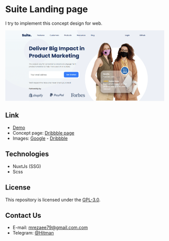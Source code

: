 # Suite Landing page

I try to implement this concept design for web.

![Image](https://github.com/hitman00/suite/blob/master/assets/imgs/demo.PNG)

## Link

- [Demo](https://hitman00.github.io/suite/)
- Concept page: [Dribbble page](https://dribbble.com/shots/15039917-Suite-Landing-Page/attachments/6765013?mode=media)
- Images: [Google](https://google.com) - [Dribbble](https://dribbble.com/)

## Technologies

- NuxtJs (SSG)
- Scss

## License

This repository is licensed under the [GPL-3.0](https://opensource.org/licenses/GPL-3.0).

## Contact Us

- E-mail: <mrezaee79@gmail.com.com><br>
- Telegram: [@Hitman](https://telegram.me/hitman0012)
